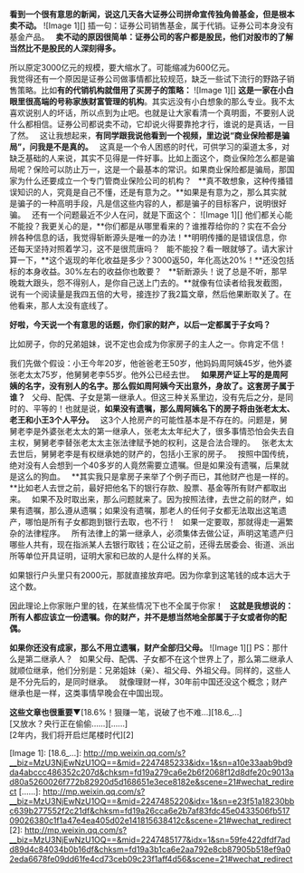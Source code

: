 **看到一个很有意思的新闻，说这几天各大证券公司拼命宣传独角兽基金，但是根本卖不动。**
![Image 1][]
插一句：证券公司销售基金，属于代销。证券公司本身没有基金产品。
 
**卖不动的原因很简单：证券公司的客户都是股民，他们对股市的了解当然比不是股民的人深刻得多。**
  
所以原定3000亿元的规模，要大缩水了。可能缩减为600亿元。
   
我觉得还有一个原因是证券公司做事情都比较规范，缺乏一些试下流行的野路子销售策略。比如**有的代销机构就借用了买房子的策略：**
![Image 1][]
**这是一家在小白眼里很高端的号称家族财富管理的机构**。其实远没有小白想象的那么专业。我不太喜欢说别人的坏话，所以点到为止吧。也就是让大家看清一个真明面，不要别人说什么都相信。证券公司都说卖不动，它却说火得要靠抢才行，谁说的是真话，一目了然。
 
这让我想起来，**有同学跟我说他看到一个视频，里边说“商业保险都是骗局”，问我是不是真的。**
 
这真是一个令人困惑的时代，可供学习的渠道太多，对缺乏基础的人来说，其实不见得是一件好事。比如上面这个，商业保险怎么都是骗局呢？保险可以防止万一，这是一个最基本的常识。如果商业保险都是骗局，那国家为什么还要成立一个专门管商业保险公司的机构？
 
**真不敢想象，这种传播错误知识的人，究竟是自己不懂，还是有意为之。**如果是有意为之，那么其实就是骗子的一种高明手段，凡是信这些内容的人，都是骗子的目标客户，说明很好骗。
 
还有一个问题最近不少人在问，就是下面这个：
![Image 1][]
他们都关心能不能投？我更关心的是，**你们都是从哪里看来的？谁推荐给你的？实在不会分辨各种信息的话，我觉得斩断源头是唯一的办法！**明明传播的是错误信息，你还每天坚持对照着学习，这不是很荒唐吗？
 
能不能投？看一眼就够了。请大家计算一下，**这个返现的年化收益是多少？3000返50，年化高达20%！**还没包括标的本身收益。30%左右的收益你也敢要？
 
**斩断源头！说了总是不听，那早晚栽大跟头，怨不得别人，是你自己送上门去的。**就像有位读者给我发截图，说有一个阅读量是我四五倍的大号，接连抄了我2篇文章，然后他果断取关了。在他看来，那人太没有底线了。
  
**好啦，今天说一个有意思的话题，你们家的财产，以后一定都属于子女吗？**
  
比如房子，你的兄弟姐妹，说不定也会成为你家房子的主人之一。你肯定不信！
  
我们先做个假设：小王今年20岁，他爸爸老王50岁，他妈妈周阿姨45岁，他外婆张老太太75岁，他舅舅老李55岁。他外公已经去世。
 
**如果房产证上写的是周阿姨的名字，没有别人的名字。那么假如周阿姨今天出意外，身故了。这套房子属于谁？**
 
父母、配偶、子女是第一继承人。但这三种关系里边，没有先后之分，是同时的、平等的！也就是说，**如果没有遗嘱，那么周阿姨名下的房子将由张老太太、老王和小王3个人平分。**
 
这3个人抢房产的可能性基本是不存在的。问题是，舅舅老李是外婆张老太太的第一继承人，张老太太年纪大了，很多事情恐怕会失去自主权，舅舅老李替张老太太主张法律赋予她的权利，这是合法合理的。
 
张老太太去世后，舅舅老李是有权继承她的财产的，包括小王家的房子。
 
按照中国传统，绝对没有人会想到一个40多岁的人竟然需要立遗嘱。但是如果没有遗嘱，后果就是这么的狗血。
 
**其实我只是拿房子来举了个例子而已，其他财产也是一样的。**比如老人去世之前，最好把他名下的银行存款、股票、基金等所有财产都取出来。
 
如果不及时取出来，那么问题就来了。因为按照法律，去世之前的财产，如果有遗嘱，那么遵从遗嘱；如果没有遗嘱，那老人的任何子女都无法取出这笔遗产，哪怕是所有子女都跑到银行去取，也不行！
 
如果一定要取，那就得走一遍繁杂的法律程序。
 
所有法律上的第一继承人，必须集体去做公证，声明这笔遗产归哪些人共有，现在指派某人去银行取钱；在公证之前，还得去居委会、街道、派出所等单位开具证明，证明大家和已故的人是什么样的关系。
  
如果银行户头里只有2000元，那就直接放弃吧。因为你拿到这笔钱的成本远大于这个数。
  
因此理论上你家账户里的钱，在某些情况下也不全属于你家！
 
**这就是我想说的：所有人都应该立一份遗嘱。你的财产，并不是想当然地全部属于子女或者你的配偶。**
  
**如果你还没有成家，那么不用立遗嘱，财产全部归父母。**
![Image 1][]
PS：那什么是第二继承人？
 
如果父母、配偶、子女都不在这个世界上了，那么第二继承人就顺位继承，他们分别是：兄弟姐妹（亲）、祖父母、外祖父母。同样的，这些人是不分先后的，是同时继承。
 
就像理财一样，30年前中国还没这个概念；财产继承也是一样，这类事情早晚会在中国出现。
  
**这些文章也很重要**▼[18.6%！狠赚一笔，说破了也不难...][18.6_...]  
[又放水？央行正在偷偷......][......]  
[2年内，我们将开启烂尾楼时代][2]

[Image 1]: 
[18.6_...]: http://mp.weixin.qq.com/s?__biz=MzU3NjEwNzU1OQ==&mid=2247485233&idx=1&sn=a10e33aab9bd9da4abccc486352c207d&chksm=fd19a279ca6e2b6f2068f12d8dfe20c9013ad80a5260026f772b82920d5d168651e3ece8182e&scene=21#wechat_redirect
[......]: http://mp.weixin.qq.com/s?__biz=MzU3NjEwNzU1OQ==&mid=2247485220&idx=1&sn=e23f51a18230bbc639b277552f2c21df&chksm=fd19a26cca6e2b7af83fdc45e0433506fb51709026380c1f1a47e4ea405d02e141815638412c&scene=21#wechat_redirect
[2]: http://mp.weixin.qq.com/s?__biz=MzU3NjEwNzU1OQ==&mid=2247485177&idx=1&sn=59fe422dfdf7add89d4c84034b0b16df&chksm=fd19a3b1ca6e2aa792e8cb87905b518ef9a02eda6678fe09dd61fe4cd73ceb09c23f1aff4d56&scene=21#wechat_redirect